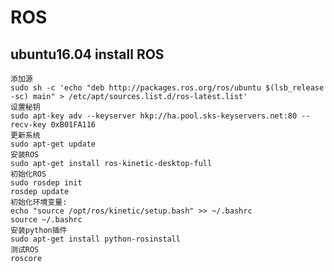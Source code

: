 # ROS
## ubuntu16.04 install ROS
    添加源
    sudo sh -c 'echo "deb http://packages.ros.org/ros/ubuntu $(lsb_release -sc) main" > /etc/apt/sources.list.d/ros-latest.list'
    设置秘钥
    sudo apt-key adv --keyserver hkp://ha.pool.sks-keyservers.net:80 --recv-key 0xB01FA116
    更新系统
    sudo apt-get update
    安装ROS
    sudo apt-get install ros-kinetic-desktop-full
    初始化ROS
    sudo rosdep init
    rosdep update
    初始化环境变量:
    echo "source /opt/ros/kinetic/setup.bash" >> ~/.bashrc
    source ~/.bashrc
    安装python插件
    sudo apt-get install python-rosinstall      
    测试ROS
    roscore
